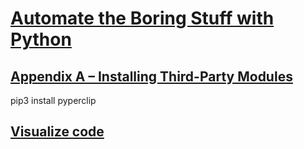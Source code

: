 # [Automate the Boring Stuff with Python](https://automatetheboringstuff.com)

## [Appendix A – Installing Third-Party Modules](https://automatetheboringstuff.com/appendixa/)

pip3 install pyperclip

## [Visualize code](http://pythontutor.com/visualize.html#mode=edit)
